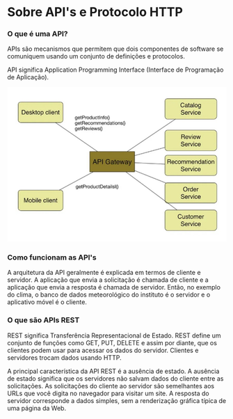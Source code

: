 <h1>Sobre API's e Protocolo HTTP</h1>

<h3>O que é uma API?</h3>
<p>APIs são mecanismos que permitem que dois componentes de software se comuniquem usando um conjunto de definições e protocolos. </p>

<p>API significa Application Programming Interface (Interface de Programação de Aplicação).</p>

<img src="../assets/WhatsApp Image 2023-10-17 at 8.49.14 PM.jpeg">

<h3>Como funcionam as API's</h3>
<p>A arquitetura da API geralmente é explicada em termos de cliente e servidor. A aplicação que envia a solicitação é chamada de cliente e a aplicação que envia a resposta é chamada de servidor. Então, no exemplo do clima, o banco de dados meteorológico do instituto é o servidor e o aplicativo móvel é o cliente. </p>


<h3>O que são APIs REST</h3>
<p>REST significa Transferência Representacional de Estado. REST define um conjunto de funções como GET, PUT, DELETE e assim por diante, que os clientes podem usar para acessar os dados do servidor. Clientes e servidores trocam dados usando HTTP.</p>
<p>A principal característica da API REST é a ausência de estado. A ausência de estado significa que os servidores não salvam dados do cliente entre as solicitações. As solicitações do cliente ao servidor são semelhantes aos URLs que você digita no navegador para visitar um site. A resposta do servidor corresponde a dados simples, sem a renderização gráfica típica de uma página da Web.</p>





